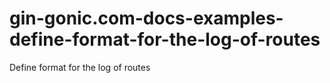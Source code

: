 # gin-gonic.com-docs-examples-define-format-for-the-log-of-routes
Define format for the log of routes
